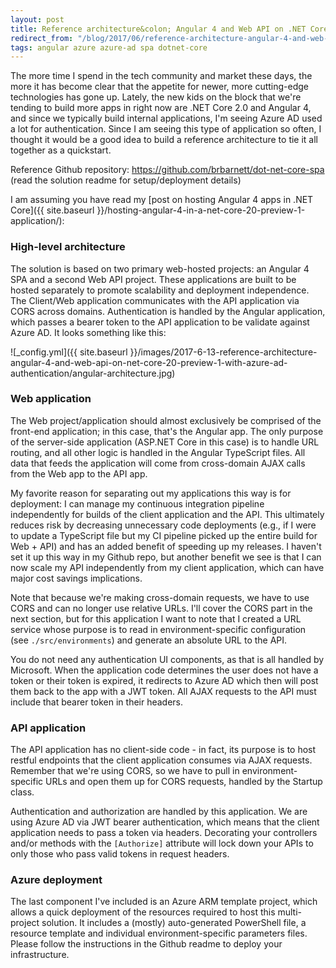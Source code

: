 ```yaml
---
layout: post
title: Reference architecture&colon; Angular 4 and Web API on .NET Core 2.0 Preview 1 with Azure AD authentication
redirect_from: "/blog/2017/06/reference-architecture-angular-4-and-web-api-on-net-core-20-preview-1-with-azure-ad-authentication/"
tags: angular azure azure-ad spa dotnet-core
---
```


The more time I spend in the tech community and market these days, the more it has become clear that the appetite for newer, more cutting-edge technologies has gone up. Lately, the new kids on the block that we're tending to build more apps in right now are .NET Core 2.0 and Angular 4, and since we typically build internal applications, I'm seeing Azure AD used a lot for authentication. Since I am seeing this type of application so often, I thought it would be a good idea to build a reference architecture to tie it all together as a quickstart.

Reference Github repository: https://github.com/brbarnett/dot-net-core-spa (read the solution readme for setup/deployment details)

I am assuming you have read my [post on hosting Angular 4 apps in .NET Core]({{ site.baseurl }}/hosting-angular-4-in-a-net-core-20-preview-1-application/): 

### High-level architecture
The solution is based on two primary web-hosted projects: an Angular 4 SPA and a second Web API project. These applications are built to be hosted separately to promote scalability and deployment independence. The Client/Web application communicates with the API application via CORS across domains. Authentication is handled by the Angular application, which passes a bearer token to the API application to be validate against Azure AD. It looks something like this:

![_config.yml]({{ site.baseurl }}/images/2017-6-13-reference-architecture-angular-4-and-web-api-on-net-core-20-preview-1-with-azure-ad-authentication/angular-architecture.jpg)

### Web application
The Web project/application should almost exclusively be comprised of the front-end application; in this case, that's the Angular app. The only purpose of the server-side application (ASP.NET Core in this case) is to handle URL routing, and all other logic is handled in the Angular TypeScript files. All data that feeds the application will come from cross-domain AJAX calls from the Web app to the API app.

My favorite reason for separating out my applications this way is for deployment: I can manage my continuous integration pipeline independently for builds of the client application and the API. This ultimately reduces risk by decreasing unnecessary code deployments (e.g., if I were to update a TypeScript file but my CI pipeline picked up the entire build for Web + API) and has an added benefit of speeding up my releases. I haven't set it up this way in my Github repo, but another benefit we see is that I can now scale my API independently from my client application, which can have major cost savings implications.

Note that because we're making cross-domain requests, we have to use CORS and can no longer use relative URLs. I'll cover the CORS part in the next section, but for this application I want to note that I created a URL service whose purpose is to read in environment-specific configuration (see `./src/environments`) and generate an absolute URL to the API.

You do not need any authentication UI components, as that is all handled by Microsoft. When the application code determines the user does not have a token or their token is expired, it redirects to Azure AD which then will post them back to the app with a JWT token. All AJAX requests to the API must include that bearer token in their headers.

### API application
The API application has no client-side code - in fact, its purpose is to host restful endpoints that the client application consumes via AJAX requests. Remember that we're using CORS, so we have to pull in environment-specific URLs and open them up for CORS requests, handled by the Startup class.

Authentication and authorization are handled by this application. We are using Azure AD via JWT bearer authentication, which means that the client application needs to pass a token via headers. Decorating your controllers and/or methods with the `[Authorize]` attribute will lock down your APIs to only those who pass valid tokens in request headers.

### Azure deployment
The last component I've included is an Azure ARM template project, which allows a quick deployment of the resources required to host this multi-project solution. It includes a (mostly) auto-generated PowerShell file, a resource template and individual environment-specific parameters files. Please follow the instructions in the Github readme to deploy your infrastructure.